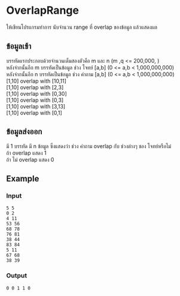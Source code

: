 # OverlapRange
ให้เขียนโปรแกรมทำการ นับจำนวน range ที่ overlap ของข้อมูล แล้วแสดงผล   

## ข้อมูลเช้า
บรรทัดแรกประกอบด้วยจำนวนเต็มสองตัวคือ m และ n (m ,q <= 200,000, )  
หลังจำกนั้นอีก m บรรทัดเป็นข้อมูล ช่วง โจทย์  [a,b] (0 <= a,b < 1,000,000,000)  
หลังจำกนั้นอีก n บรรทัดเป็นข้อมูล ช่วง คำถาม [a,b] (0 <= a,b < 1,000,000,000)  
[1,10] overlap with [10,11]  
[1,10] overlap with [2,3]  
[1,10] overlap with [0,30]  
[1,10] overlap with [0,3]  
[1,10] overlap with [3,13]  
[1,10] overlap with [0,1]  

## ข้อมูลส่งออก
มี 1 บรรทัด มี n ข้อมูล ซึ่งแสดงว่า ช่วง คำถาม overlap กับ ช่วงต่างๆ ชอง โจทย์หรือไม่  
ถ้า overlap แสดง 1  
ถ้า ไม่ overlap แสดง 0   

## Example
### Input
~~~
5 5
0 2
4 11
53 56
68 78
76 81
38 44
83 84
5 11
67 68
38 39
~~~

### Output
~~~
0 0 1 1 0
~~~
